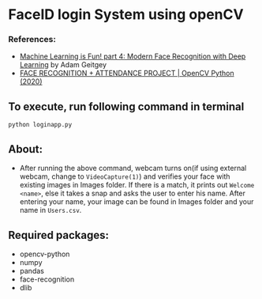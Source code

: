 # FaceID login System using openCV

### References:
- [Machine Learning is Fun! part 4: Modern Face Recognition with Deep Learning](https://medium.com/@ageitgey/machine-learning-is-fun-part-4-modern-face-recognition-with-deep-learning-c3cffc121d78) by Adam Geitgey
- [FACE RECOGNITION + ATTENDANCE PROJECT | OpenCV Python (2020)](https://www.youtube.com/watch?v=sz25xxF_AVE)

## To execute, run following command in terminal
``` python loginapp.py ```

## About:
- After running the above command, webcam turns on(if using external webcam, change to ```VideoCapture(1)```) and verifies your face with existing images in Images folder. If there is a match, it prints out ```Welcome <name>```, else it takes a snap and asks the user to enter his name. After entering your name, your image can be found in Images folder and your name in ```Users.csv```.

## Required packages:
- opencv-python
- numpy
- pandas
- face-recognition
- dlib
